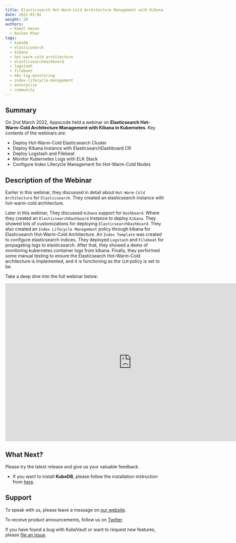 ```yaml
---
title: Elasticsearch Hot-Warm-Cold Architecture Management with Kibana in Kubernetes
date: 2022-03-02
weight: 20
authors:
  - Kamol Hasan
  - Raihan Khan
tags:
  - kubedb
  - elasticsearch
  - kibana
  - hot-warm-cold architecture
  - elasticsearchdashboard
  - logstash
  - filebeat
  - k8s-log-monitoring
  - index-lifecycle-management
  - enterprise
  - community
---
```


## Summary

On 2nd March 2022, Appscode held a webinar on **Elasticsearch Hot-Warm-Cold Architecture Management with Kibana in Kubernetes**. Key contents of the webinars are:

-  Deploy Hot-Warm-Cold Elasticsearch Cluster
-  Deploy Kibana Instance with ElasticsearchDashboard CR
-  Deploy Logstash and Filebeat
-  Monitor Kubernetes Logs with ELK Stack
-  Configure Index Lifecycle Management for Hot-Warm-Cold Nodes



## Description of the Webinar

Earlier in this webinar, they discussed in detail about `Hot-Warm-Cold Architecture` for `Elasticsearch`. They created an elasticsearch instance with hot-warm-cold architecture.

Later in this webinar, They discussed `Kibana` support for `Dashboard`. Where they created an `ElasticsearchDashboard` instance to deploy `Kibana`. They showed lots of customizations for deploying `ElasticsearchDashboard`. They also created an `Index Lifecycle Management` policy through kibana for Elasticsearch Hot-Warm-Cold Architecture. An `Index Template` was created to configure elasticsearch indices. They deployed `Logstash` and `Filebeat` for propagating logs to elasticsearch. After that, they showed a demo of monitoring kubernetes container logs from kibana. Finally, they performed some manual testing to ensure the Elasticsearch Hot-Warm-Cold architecture is implemented, and it is functioning as the `ILM` policy is set to be.


  Take a deep dive into the full webinar below:

<iframe width="800" height="500" src="https://youtube.com/embed/R-eYc2cUXQY" title="Elasticsearch Hot-Warm-Cold Architecture Management with Kibana in Kubernetes" frameborder="0" allow="accelerometer; autoplay; clipboard-write; encrypted-media; gyroscope; picture-in-picture" allowfullscreen></iframe>

## What Next?

Please try the latest release and give us your valuable feedback.

* If you want to install **KubeDB**, please follow the installation instruction from [here](https://kubedb.com/docs/v2021.12.21/welcome/).

## Support

To speak with us, please leave a message on [our website](https://appscode.com/contact/).

To receive product announcements, follow us on [Twitter](https://twitter.com/KubeVault).

If you have found a bug with KubeVault or want to request new features, please [file an issue](https://github.com/kubevault/project/issues/new).

